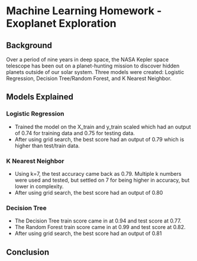 # Machine Learning Homework - Exoplanet Exploration

## Background
Over a period of nine years in deep space, the NASA Kepler space telescope has been out on a planet-hunting mission to discover hidden planets outside of our solar system. Three models were created: Logistic Regression, Decision Tree/Random Forest, and K Nearest Neighbor. 

## Models Explained
### Logistic Regression
- Trained the model on the X_train and y_train scaled which had an output of 0.74 for training data and 0.75 for testing data.
- After using grid search, the best score had an output of 0.79 which is higher than test/train data.

### K Nearest Neighbor
- Using k=7, the test accuracy came back as 0.79. Multiple k numbers were used and tested, but settled on 7 for being higher in accuracy, but lower in complexity.
- After using grid search, the best score had an output of 0.80

### Decision Tree
- The Decision Tree train score came in at 0.94 and test score at 0.77.
- The Random Forest train score came in at 0.99 and test score at 0.82.
- After using grid search, the best score had an output of 0.81

## Conclusion

